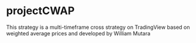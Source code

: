 # projectCWAP
This strategy is a multi-timeframe cross strategy on TradingView based on weighted average prices and developed by William Mutara
